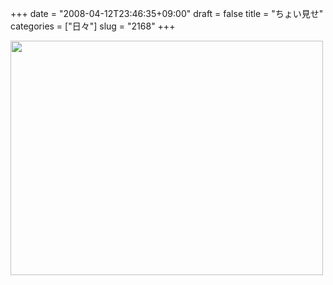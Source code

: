 +++
date = "2008-04-12T23:46:35+09:00"
draft = false
title = "ちょい見せ"
categories = ["日々"]
slug = "2168"
+++

<img src="http://ieiriblog.img.jugem.jp/20080412_443107.jpg" width="500" height="375" alt="" class="pict" />
